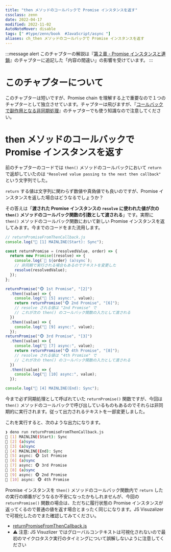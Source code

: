 ```yaml
---
title: "then メソッドのコールバックで Promise インスタンスを返す"
cssclass: zenn
date: 2022-04-17
modified: 2022-11-02
AutoNoteMover: disable
tags: [" #type/zenn/book  #JavaScript/async "]
aliases: ch_then メソッドのコールバックで Promise インスタンスを返す
---
```


:::message alert
このチャプターの解説は『[第２章 - Promise インスタンスと連鎖](sec-02-epasync)』のチャプターに追記した「内容の間違い」の影響を受けています。
:::

# このチャプターについて

このチャプターは短いですが、Promise chain を理解する上で重要なので１つのチャプターとして独立させています。チャプターは飛びますが、『[コールバックで副作用となる非同期処理](10-epasync-dont-use-side-effect)』のチャプターでも使う知識なので注意してください。

# then メソッドのコールバックで Promise インスタンスを返す

前のチャプターのコードでは `then()` メソッドのコールバックにおいて `return` で返却していたのは `"Resolved value passing to the next then callback"` という文字列でした。

`return` する値は文字列に関わらず数値や真偽値でも良いのですが、Promise インスタンスを返した場合はどうなるでしょうか？

その答えは「**渡された Promise インスタンスの `resolve` に使われた値が次の `then()` メソッドのコールバック関数の引数として渡される**」です。実際に `then()` メソッドのコールバック関数において新しい Promise インスタンスを返してみます。今までのコードをまた流用します。

```js
// returnPromiseFromThenCallback.js
console.log("🦖 [1] MAINLINE(Start): Sync");

const returnPromise = (resolvedValue, order) => {
  return new Promise((resolve) => {
    console.log(`👻 ${order} (a)sync`);
    // 非同期で実行される場合もあるのでテキストを変更した
    resolve(resolvedValue);
  });
};

returnPromise("🐵 1st Promise", "[2]")
  .then((value) => {
    console.log("👦 [5] async:", value);
    return returnPromise("🐵 2nd Promise", "[6]");
    // resolve される値は "2nd Promise" で
    // これが次の then() のコールバック関数の入力として渡される
  })
  .then((value) => {
    console.log("👦 [9] async:", value);
  });
returnPromise("🐵 3rd Promise", "[3]")
  .then((value) => {
    console.log("👦 [7] async:", value);
    return returnPromise("🐵 4th Promise", "[8]");
    // resolve される値は "4th Promise" で
    // これが次の then() のコールバック関数の入力として渡される
  })
  .then((value) => {
    console.log("👦 [10] async:", value);
  });

console.log("🦖 [4] MAINLINE(End): Sync");
```

今まで必ず同期処理として呼ばれていた `returnPromise()` 関数ですが、今回は `then()` メソッドのコールバックで呼び出しているものもあるのでそれらは非同期的に実行されます。従って出力されるテキストを一部変更しました。

これを実行すると、次のような出力になります。

```sh
❯ deno run returnPromiseFromThenCallback.js
🦖 [1] MAINLINE(Start): Sync
👻 [2] (a)sync
👻 [3] (a)sync
🦖 [4] MAINLINE(End): Sync
👦 [5] async: 🐵 1st Promise
👻 [6] (a)sync
👦 [7] async: 🐵 3rd Promise
👻 [8] (a)sync
👦 [9] async: 🐵 2nd Promise
👦 [10] async: 🐵 4th Promise
```

Promise インスタンスを `then()` メソッドのコールバック関数内で `return` したの実行の順番がどうなるか不安になったかもしれませんが、今回の `returnPromise()` 関数の場合は、ただちに履行状態の Promise インスタンスが返ってくるので普通の値を返す場合とまったく同じになります。JS Visuzalizer で可視化したのでまた確認してみてください。

- [returnPromiseFromThenCallback.js](https://www.jsv9000.app/?code=Ly8gcmV0dXJuUHJvbWlzZUZyb21UaGVuQ2FsbGJhY2suanMKY29uc29sZS5sb2coIlsxXSBNQUlOTElORShTdGFydCk6IHN5bmMiKTsKCmNvbnN0IHJldHVyblByb21pc2UgPSAocmVzb2x2ZWRWYWx1ZSwgb3JkZXIpID0%2BIHsKICByZXR1cm4gbmV3IFByb21pc2UoKHJlc29sdmUpID0%2BIHsKICAgIGNvbnNvbGUubG9nKGAke29yZGVyfSAoYSlzeW5jYCk7CiAgICByZXNvbHZlKHJlc29sdmVkVmFsdWUpOwogIH0pOwp9OwoKcmV0dXJuUHJvbWlzZSgiMXN0IFByb21pc2UiLCAiWzJdIikKICAudGhlbigodmFsdWUpID0%2BIHsKICAgIGNvbnNvbGUubG9nKCJbNV0gYXN5bmM6IiwgdmFsdWUpOwogICAgcmV0dXJuIHJldHVyblByb21pc2UoIjJuZCBQcm9taXNlIiwgIls2XSIpOwogIH0pCiAgLnRoZW4oKHZhbHVlKSA9PiB7CiAgICBjb25zb2xlLmxvZygiWzldIGFzeW5jOiIsIHZhbHVlKTsKICB9KTsKcmV0dXJuUHJvbWlzZSgiM3JkIFByb21pc2UiLCAiWzNdIikKICAudGhlbigodmFsdWUpID0%2BIHsKICAgIGNvbnNvbGUubG9nKCJbN10gYXN5bmM6IiwgdmFsdWUpOwogICAgcmV0dXJuIHJldHVyblByb21pc2UoIjR0aCBQcm9taXNlIiwgIls4XSIpOwogIH0pCiAgLnRoZW4oKHZhbHVlKSA9PiB7CiAgICBjb25zb2xlLmxvZygiWzEwXSBhc3luYzoiLCB2YWx1ZSk7CiAgfSk7Cgpjb25zb2xlLmxvZygiWzRdIE1BSU5MSU5FKEVuZCk6IHN5bmMiKTsK)
- ⚠️ 注意: JS Visuzlizer ではグローバルコンテキストは可視化されないので最初のマイクロタスク実行のタイミングについて誤解しないように注意してください
